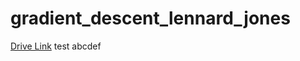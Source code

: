 # gradient_descent_lennard_jones
[Drive Link](https://colab.research.google.com/drive/1JVZaYYWK_7AXPKNNgtcn6-FL1ftIeECh?usp=sharing)
test abcdef
